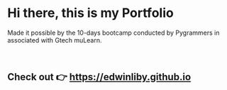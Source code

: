# Hi there, this is my Portfolio
<p>Made it possible by the 10-days bootcamp conducted by Pygrammers in associated with Gtech muLearn.</p>
<br/>

## Check out 👉 https://edwinliby.github.io
